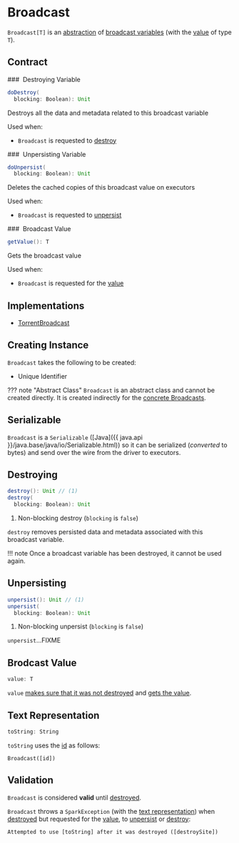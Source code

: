 # Broadcast

`Broadcast[T]` is an [abstraction](#contract) of [broadcast variables](#implementations) (with the [value](#value) of type `T`).

## Contract

### <span id="doDestroy"> Destroying Variable

```scala
doDestroy(
  blocking: Boolean): Unit
```

Destroys all the data and metadata related to this broadcast variable

Used when:

* `Broadcast` is requested to [destroy](#destroy)

### <span id="doUnpersist"> Unpersisting Variable

```scala
doUnpersist(
  blocking: Boolean): Unit
```

Deletes the cached copies of this broadcast value on executors

Used when:

* `Broadcast` is requested to [unpersist](#unpersist)

### <span id="getValue"> Broadcast Value

```scala
getValue(): T
```

Gets the broadcast value

Used when:

* `Broadcast` is requested for the [value](#value)

## Implementations

* [TorrentBroadcast](TorrentBroadcast.md)

## Creating Instance

`Broadcast` takes the following to be created:

* <span id="id"> Unique Identifier

??? note "Abstract Class"
    `Broadcast` is an abstract class and cannot be created directly. It is created indirectly for the [concrete Broadcasts](#implementations).

## <span id="Serializable"> Serializable

`Broadcast` is a `Serializable` ([Java]({{ java.api }}/java.base/java/io/Serializable.html)) so it can be serialized (_converted_ to bytes) and send over the wire from the driver to executors.

## <span id="destroy"> Destroying

```scala
destroy(): Unit // (1)
destroy(
  blocking: Boolean): Unit
```

1. Non-blocking destroy (`blocking` is `false`)

`destroy` removes persisted data and metadata associated with this broadcast variable.

!!! note
    Once a broadcast variable has been destroyed, it cannot be used again.

## <span id="unpersist"> Unpersisting

```scala
unpersist(): Unit // (1)
unpersist(
  blocking: Boolean): Unit
```

1. Non-blocking unpersist (`blocking` is `false`)

`unpersist`...FIXME

## <span id="value"> Brodcast Value

```scala
value: T
```

`value` [makes sure that it was not destroyed](#assertValid) and [gets the value](#getValue).

## <span id="toString"> Text Representation

```scala
toString: String
```

`toString` uses the [id](#id) as follows:

```text
Broadcast([id])
```

## <span id="assertValid"><span id="_isValid"> Validation

`Broadcast` is considered **valid** until [destroyed](#destroy).

`Broadcast` throws a `SparkException` (with the [text representation](#toString)) when [destroyed](#destroy) but requested for the [value](#value), to [unpersist](#unpersist) or [destroy](#destroy):

```text
Attempted to use [toString] after it was destroyed ([destroySite])
```
